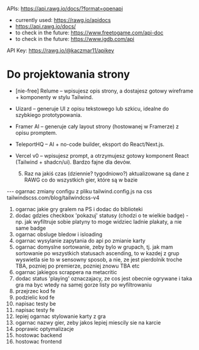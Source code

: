 APIs:
https://api.rawg.io/docs/?format=openapi

- currently used: https://rawg.io/apidocs
- https://api.rawg.io/docs/
- to check in the future: https://www.freetogame.com/api-doc
- to check in the future: https://www.igdb.com/api

API Key:
https://rawg.io/@kaczmar11/apikey

# Do projektowania strony

- [nie-free] Relume – wpisujesz opis strony, a dostajesz gotowy wireframe + komponenty w stylu Tailwind.

- Uizard – generuje UI z opisu tekstowego lub szkicu, idealne do szybkiego prototypowania.
- Framer AI – generuje cały layout strony (hostowanej w Framerze) z opisu promptem.
- TeleportHQ – AI + no-code builder, eksport do React/Next.js.
- Vercel v0 – wpisujesz prompt, a otrzymujesz gotowy komponent React (Tailwind + shadcn/ui). Bardzo fajne dla devów.

  5. Raz na jakiś czas (dziennie? tygodniowo?) aktualizowane są dane z RAWG co do wszystkich gier, które są w bazie

--- ogarnac zmiany configu z pliku tailwind.config.js na css
tailwindscss.com/blog/tailwindcss-v4

1. ogarnac jakie gry gralem na PS i dodac do biblioteki
2. dodac gdzies checkbox 'pokazuj' statusy (chodzi o te wielkie badge) - np. jak wyfiltruje sobie platyny to moge widziec ladnie plakaty, a nie same badge
3. ogarnac obsluge bledow i isloading
4. ogarnac wysylanie zapytania do api po zmianie karty
5. ogarnac domyslne sortowanie, zeby bylo w grupach, tj. jak mam sortowanie po wszystkich statusach ascending, to w kazdej z grup wyswietla sie to w sensowny sposob, a nie, ze jest pierdolnik troche TBA, pozniej po premierze, pozniej znowu TBA etc
6. ogarnac jakiegos scrappera na metacritic
7. dodac status 'playing' oznaczajacy, ze cos jest obecnie ogrywane i taka gra ma byc wtedy na samej gorze listy po wyfiltrowaniu
8. przejrzec kod fe
9. podzielic kod fe
10. napisac testy be
11. napisac testy fe
12. lepiej ogarnac stylowanie karty z gra
13. ogarnac nazwy gier, zeby jakos lepiej miescily sie na karcie
14. poprawic optymalizacje
15. hostowac backend
16. hostowac frontend
